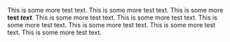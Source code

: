 This is some more test text. This is some more test text. This is some more **test *text***. This is some more test text. This is some more test text. This is some more test text. This is some more test text. This is some more test text. This is some more test text.
